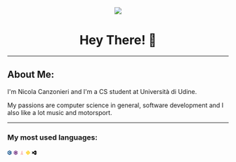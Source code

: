 <div id="header" align="center">
  <img src="https://blush.design/api/download?shareUri=W0HuTNLW4ch0CHG6&c=Skin_0%7Eedb98a&w=800&h=800&fm=png" width="100"/>
</div>

<h1 align="center">
  Hey There! 👋
</h1>

---

## About Me:

I'm Nicola Canzonieri and I'm a CS student at Università di Udine.

My passions are computer science in general, software development and I also like a lot music and motorsport.

---

### My most used languages:
<div>
  <img src="https://github.com/devicons/devicon/blob/master/icons/cplusplus/cplusplus-plain.svg" width="10"/>
  <img src="https://github.com/devicons/devicon/blob/master/icons/csharp/csharp-plain.svg" width="10"/>
  <img src="https://github.com/devicons/devicon/blob/master/icons/java/java-plain-wordmark.svg" width="10"/>
  <img src="https://github.com/devicons/devicon/blob/master/icons/python/python-plain.svg" width="10"/>
  <img src="https://github.com/devicons/devicon/blob/master/icons/vscode/vscode-plain.svg" width="10"/>
</div>

<!--
**nicolacanzonieri/nicolacanzonieri** is a ✨ _special_ ✨ repository because its `README.md` (this file) appears on your GitHub profile.

Here are some ideas to get you started:

- 🔭 I’m currently working on ...
- 🌱 I’m currently learning ...
- 👯 I’m looking to collaborate on ...
- 🤔 I’m looking for help with ...
- 💬 Ask me about ...
- 📫 How to reach me: ...
- 😄 Pronouns: ...
- ⚡ Fun fact: ...
-->

